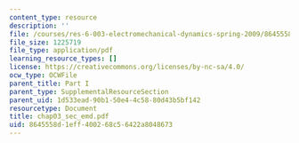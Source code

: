 ```yaml
---
content_type: resource
description: ''
file: /courses/res-6-003-electromechanical-dynamics-spring-2009/8645558d1eff400268c56422a8048673_chap03_sec_emd.pdf
file_size: 1225719
file_type: application/pdf
learning_resource_types: []
license: https://creativecommons.org/licenses/by-nc-sa/4.0/
ocw_type: OCWFile
parent_title: Part I
parent_type: SupplementalResourceSection
parent_uid: 1d533ead-90b1-50e4-4c58-80d43b5bf142
resourcetype: Document
title: chap03_sec_emd.pdf
uid: 8645558d-1eff-4002-68c5-6422a8048673
---
```

